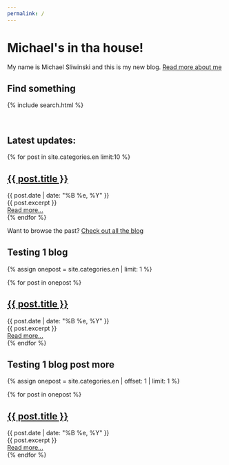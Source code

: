 ```yaml
---
permalink: /
---
```


# Michael's in tha house!

My name is Michael Sliwinski and this is my new blog. [Read more about me](/about/)

## Find something

{% include search.html %}

<br>

## Latest updates:

<div class="posts">
{% for post in site.categories.en limit:10 %}
<div class="post">
	<h2><a href="{{ post.url }}">{{ post.title }}</a></h2>
	<div class="date">
	{{ post.date | date: "%B %e, %Y" }}
	</div>
	<div class="entry">
	{{ post.excerpt }}
	</div>
	<a href="{{ post.url }}">Read more...</a>
</div>
{% endfor %}
</div>

Want to browse the past? [Check out all the blog](/archive/)

## Testing 1 blog

{% assign onepost = site.categories.en | limit: 1 %}

<div class="posts">
{% for post in onepost %}
<div class="post">
	<h2><a href="{{ post.url }}">{{ post.title }}</a></h2>
	<div class="date">
	{{ post.date | date: "%B %e, %Y" }}
	</div>
	<div class="entry">
	{{ post.excerpt }}
	</div>
	<a href="{{ post.url }}">Read more...</a>
</div>
{% endfor %}
</div>

## Testing 1 blog post more

{% assign onepost = site.categories.en | offset: 1 | limit: 1 %}

<div class="posts">
{% for post in onepost %}
<div class="post">
	<h2><a href="{{ post.url }}">{{ post.title }}</a></h2>
	<div class="date">
	{{ post.date | date: "%B %e, %Y" }}
	</div>
	<div class="entry">
	{{ post.excerpt }}
	</div>
	<a href="{{ post.url }}">Read more...</a>
</div>
{% endfor %}
</div>
